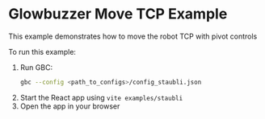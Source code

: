 # Glowbuzzer Move TCP Example

This example demonstrates how to move the robot TCP with pivot controls

To run this example:

1. Run GBC:
    ```bash
    gbc --config <path_to_configs>/config_staubli.json
    ```
1. Start the React app using `vite examples/staubli`
1. Open the app in your browser 
